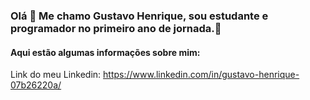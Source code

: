 ### Olá 👋 Me chamo Gustavo Henrique, sou estudante e programador no primeiro ano de jornada.🔭


#### Aqui estão algumas informações sobre mim:

Link do meu Linkedin: https://www.linkedin.com/in/gustavo-henrique-07b26220a/
<!--
**Gustavo7K/Gustavo7K** is a ✨ _special_ ✨ repository because its `README.md` (this file) appears on your GitHub profile.

Here are some ideas to get you started:

- 🔭 I’m currently working on ...
- 🌱 I’m currently learning ...
- 👯 I’m looking to collaborate on ...
- 🤔 I’m looking for help with ...
- 💬 Ask me about ...
- 📫 How to reach me: ...
- 😄 Pronouns: ...
- ⚡ Fun fact: ...
-->

